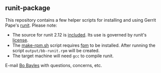 ## runit-package

This repository contains a few helper scripts for installing and using
Gerrit Pape's [runit](http://smarden.org/runit/). Please note:

* The source for runit 2.12 is [included](https://github.com/bbayles/runit-package/tree/master/packaging-root/packages/admin/runit-2.1.2).
Its use is governed by runit's [license](./packaging-root/packages/admin/runit-2.1.2/package/COPYING).
* The [make-rpm.sh](./make-rpm.sh) script requires [fpm](https://github.com/jordansissel/fpm) to be installed. After running the script `output/bb-runit.rpm` will be created.
* The target machine will need `gcc` to compile runit.

E-mail [Bo Bayles](mailto:bbayles+github@gmail.com) with questions, concerns, etc.
